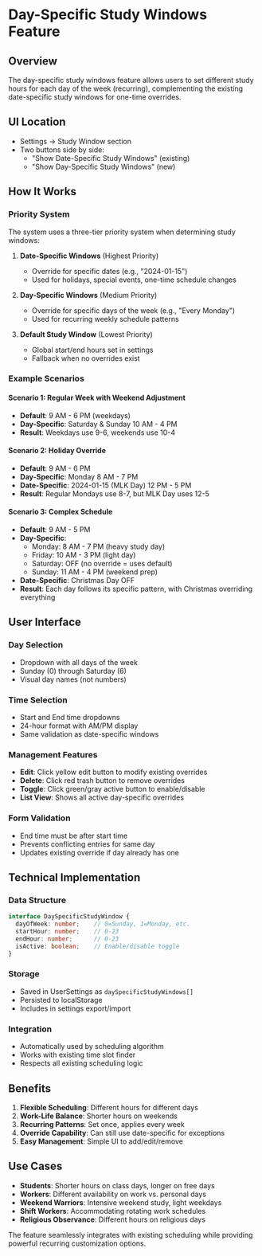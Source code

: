 # Day-Specific Study Windows Feature

## Overview
The day-specific study windows feature allows users to set different study hours for each day of the week (recurring), complementing the existing date-specific study windows for one-time overrides.

## UI Location
- Settings → Study Window section
- Two buttons side by side:
  - "Show Date-Specific Study Windows" (existing)
  - "Show Day-Specific Study Windows" (new)

## How It Works

### Priority System
The system uses a three-tier priority system when determining study windows:

1. **Date-Specific Windows** (Highest Priority)
   - Override for specific dates (e.g., "2024-01-15")
   - Used for holidays, special events, one-time schedule changes

2. **Day-Specific Windows** (Medium Priority)  
   - Override for specific days of the week (e.g., "Every Monday")
   - Used for recurring weekly schedule patterns

3. **Default Study Window** (Lowest Priority)
   - Global start/end hours set in settings
   - Fallback when no overrides exist

### Example Scenarios

#### Scenario 1: Regular Week with Weekend Adjustment
- **Default**: 9 AM - 6 PM (weekdays)
- **Day-Specific**: Saturday & Sunday 10 AM - 4 PM
- **Result**: Weekdays use 9-6, weekends use 10-4

#### Scenario 2: Holiday Override
- **Default**: 9 AM - 6 PM
- **Day-Specific**: Monday 8 AM - 7 PM 
- **Date-Specific**: 2024-01-15 (MLK Day) 12 PM - 5 PM
- **Result**: Regular Mondays use 8-7, but MLK Day uses 12-5

#### Scenario 3: Complex Schedule
- **Default**: 9 AM - 5 PM
- **Day-Specific**: 
  - Monday: 8 AM - 7 PM (heavy study day)
  - Friday: 10 AM - 3 PM (light day)
  - Saturday: OFF (no override = uses default)
  - Sunday: 11 AM - 4 PM (weekend prep)
- **Date-Specific**: Christmas Day OFF
- **Result**: Each day follows its specific pattern, with Christmas overriding everything

## User Interface

### Day Selection
- Dropdown with all days of the week
- Sunday (0) through Saturday (6)
- Visual day names (not numbers)

### Time Selection  
- Start and End time dropdowns
- 24-hour format with AM/PM display
- Same validation as date-specific windows

### Management Features
- **Edit**: Click yellow edit button to modify existing overrides
- **Delete**: Click red trash button to remove overrides  
- **Toggle**: Click green/gray active button to enable/disable
- **List View**: Shows all active day-specific overrides

### Form Validation
- End time must be after start time
- Prevents conflicting entries for same day
- Updates existing override if day already has one

## Technical Implementation

### Data Structure
```typescript
interface DaySpecificStudyWindow {
  dayOfWeek: number;    // 0=Sunday, 1=Monday, etc.
  startHour: number;    // 0-23
  endHour: number;      // 0-23  
  isActive: boolean;    // Enable/disable toggle
}
```

### Storage
- Saved in UserSettings as `daySpecificStudyWindows[]`
- Persisted to localStorage
- Includes in settings export/import

### Integration
- Automatically used by scheduling algorithm
- Works with existing time slot finder
- Respects all existing scheduling logic

## Benefits

1. **Flexible Scheduling**: Different hours for different days
2. **Work-Life Balance**: Shorter hours on weekends
3. **Recurring Patterns**: Set once, applies every week
4. **Override Capability**: Can still use date-specific for exceptions
5. **Easy Management**: Simple UI to add/edit/remove

## Use Cases

- **Students**: Shorter hours on class days, longer on free days
- **Workers**: Different availability on work vs. personal days  
- **Weekend Warriors**: Intensive weekend study, light weekdays
- **Shift Workers**: Accommodating rotating work schedules
- **Religious Observance**: Different hours on religious days

The feature seamlessly integrates with existing scheduling while providing powerful recurring customization options.

